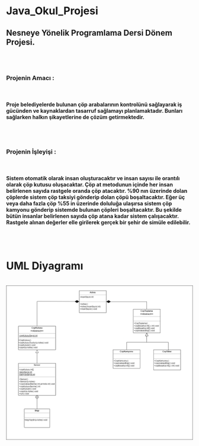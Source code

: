 # Java_Okul_Projesi

## Nesneye Yönelik Programlama Dersi Dönem Projesi.
<br> <br>

### Projenin Amacı :
<br>

#### Proje belediyelerde bulunan çöp arabalarının kontrolünü sağlayarak iş gücünden ve kaynaklardan tasarruf sağlamayı planlamaktadır. Bunları sağlarken halkın şikayetlerine de çözüm getirmektedir. 

<br><br>

### Projenin İşleyişi :
<br>

#### Sistem otomatik olarak insan oluşturacaktır ve insan sayısı ile orantılı olarak çöp kutusu oluşacaktar. Çöp at metodunun içinde her insan belirlenen sayıda rastgele oranda çöp atacaktır. %90 nın üzerinde dolan çöplerde sistem çöp taksiyi gönderip dolan çöpü boşaltacaktır. Eğer üç veya daha fazla çöp %55 in üzerinde doluluğa ulaşırsa sistem çöp kamyonu gönderip sistemde bulunan çöpleri boşaltacaktır. Bu şekilde bütün insanlar belirlenen sayıda çöp atana kadar sistem çalışacaktır. Rastgele alınan değerler elle girilerek gerçek bir şehir de simüle edilebilir.

<br><br>

# UML Diyagramı

<br>

<img src="UML\JavaProje.png">

